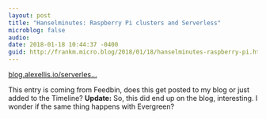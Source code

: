 ```yaml
---
layout: post
title: "Hanselminutes: Raspberry Pi clusters and Serverless"
microblog: false
audio: 
date: 2018-01-18 10:44:37 -0400
guid: http://frankm.micro.blog/2018/01/18/hanselminutes-raspberry-pi.html
---
```

[blog.alexellis.io/serverles...](http://blog.alexellis.io/serverless-hanselminutes/)

This entry is coming from Feedbin, does this get posted to my blog or just added to the Timeline? **Update:** So, this did end up on the blog, interesting. I wonder if the same thing happens with Evergreen? 
